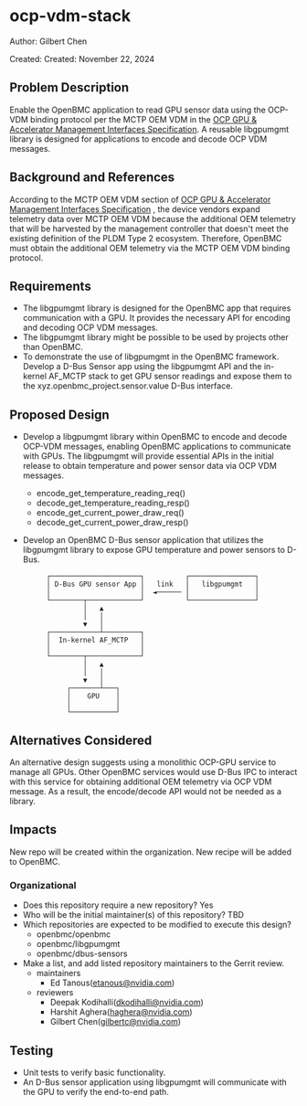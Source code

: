 # ocp-vdm-stack

Author: Gilbert Chen

Created: Created: November 22, 2024

## Problem Description

Enable the OpenBMC application to read GPU sensor data using the OCP-VDM binding
protocol per the MCTP OEM VDM in the
[OCP GPU & Accelerator Management Interfaces Specification](https://www.opencompute.org/documents/ocp-gpu-accelerator-management-interfaces-v0-9-pdf).
A reusable libgpumgmt library is designed for applications to encode and decode
OCP VDM messages.

## Background and References

According to the MCTP OEM VDM section of
[OCP GPU & Accelerator Management Interfaces Specification](https://www.opencompute.org/documents/ocp-gpu-accelerator-management-interfaces-v0-9-pdf)
, the device vendors expand telemetry data over MCTP OEM VDM because the
additional OEM telemetry that will be harvested by the management controller
that doesn't meet the existing definition of the PLDM Type 2 ecosystem.
Therefore, OpenBMC must obtain the additional OEM telemetry via the MCTP OEM VDM
binding protocol.

## Requirements

- The libgpumgmt library is designed for the OpenBMC app that requires
  communication with a GPU. It provides the necessary API for encoding and
  decoding OCP VDM messages.
- The libgpumgmt library might be possible to be used by projects other than
  OpenBMC.
- To demonstrate the use of libgpumgmt in the OpenBMC framework. Develop a D-Bus
  Sensor app using the libgpumgmt API and the in-kernel AF_MCTP stack to get GPU
  sensor readings and expose them to the xyz.openbmc_project.sensor.value D-Bus
  interface.

## Proposed Design

- Develop a libgpumgmt library within OpenBMC to encode and decode OCP-VDM
  messages, enabling OpenBMC applications to communicate with GPUs. The
  libgpumgmt will provide essential APIs in the initial release to obtain
  temperature and power sensor data via OCP VDM messages.

  - encode_get_temperature_reading_req()
  - decode_get_temperature_reading_resp()
  - encode_get_current_power_draw_req()
  - decode_get_current_power_draw_resp()

- Develop an OpenBMC D-Bus sensor application that utilizes the libgpumgmt
  library to expose GPU temperature and power sensors to D-Bus.

```text
         ┌──────────────────────┐          ┌────────────────┐
         │ D-Bus GPU sensor App │   link   │   libgpumgmt   │
         │                      │  ◄────── │                │
         └────────┬─────────────┘          └────────────────┘
                  │   ▲
                  │   │
                  ▼   │
         ┌────────────┴─────────┐
         │  In-kernel AF_MCTP   │
         │                      │
         └────────┬─────────────┘
                  │   ▲
                  │   │
                  ▼   │
              ┌───────┴───┐
              │    GPU    │
              │           │
              └───────────┘
```

## Alternatives Considered

An alternative design suggests using a monolithic OCP-GPU service to manage all
GPUs. Other OpenBMC services would use D-Bus IPC to interact with this service
for obtaining additional OEM telemetry via OCP VDM message. As a result, the
encode/decode API would not be needed as a library.

## Impacts

New repo will be created within the organization. New recipe will be added to
OpenBMC.

### Organizational

- Does this repository require a new repository? Yes
- Who will be the initial maintainer(s) of this repository? TBD
- Which repositories are expected to be modified to execute this design?
  - openbmc/openbmc
  - openbmc/libgpumgmt
  - openbmc/dbus-sensors
- Make a list, and add listed repository maintainers to the Gerrit review.
  - maintainers
    - Ed Tanous(etanous@nvidia.com)
  - reviewers
    - Deepak Kodihalli(dkodihalli@nvidia.com)
    - Harshit Aghera(haghera@nvidia.com)
    - Gilbert Chen(gilbertc@nvidia.com)

## Testing

- Unit tests to verify basic functionality.
- An D-Bus sensor application using libgpumgmt will communicate with the GPU to
  verify the end-to-end path.
